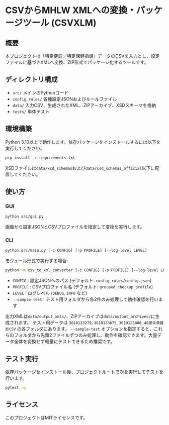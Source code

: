 # CSVからMHLW XMLへの変換・パッケージツール (CSVXLM)

## 概要

本プロジェクトは「特定健診／特定保健指導」データのCSVを入力とし、設定ファイルに基づきXMLへ変換、ZIP形式でパッケージ化するツールです。

## ディレクトリ構成

- `src/` メインのPythonコード
- `config_rules/` 各種設定JSONおよびルールファイル
- `data/` 入力CSV、生成されたXML、ZIPアーカイブ、XSDスキーマを格納
- `tests/` 単体テスト

## 環境構築

Python 3.10以上で動作します。依存パッケージをインストールするには以下を実行してください。

```bash
pip install -r requirements.txt
```

XSDファイルは`data/xsd_schemas`および`data/xsd_schemas_official`以下に配置してください。

## 使い方

### GUI

```bash
python src/gui.py
```

画面から設定JSONとCSVプロファイルを指定して変換を実行します。

### CLI

```bash
python src/main.py [-c CONFIG] [-p PROFILE] [--log-level LEVEL]
```
モジュール形式で実行する場合:
```bash
python -m csv_to_xml_converter [-c CONFIG] [-p PROFILE] [--log-level LEVEL]
```

- `CONFIG` : 設定JSONへのパス (デフォルト: `config_rules/config.json`)
- `PROFILE` : CSVプロファイル名 (デフォルト: `grouped_checkup_profile`)
- `LEVEL` : ログレベル (`DEBUG`, `INFO` など)
- `--sample-test` : テスト用フォルダから各2件のみ処理して動作確認を行います

出力XMLは`data/output_xmls/`、ZIPアーカイブは`data/output_archives/`に生成されます。
テスト用データは `3610123279`, `3610123675`, `3610123808`, `40歳未満健診CSV` の各フォルダにあります。 `--sample-test` オプションを指定すると、これらのフォルダから先頭2ファイルずつのみ処理し、動作を確認できます。大量データ全体を変換せず軽量にテストできるため推奨です。

## テスト実行

依存パッケージをインストール後、プロジェクトルートで次を実行してテストを行います。

```bash
pytest -q
```

## ライセンス

このプロジェクトはMITライセンスです。
